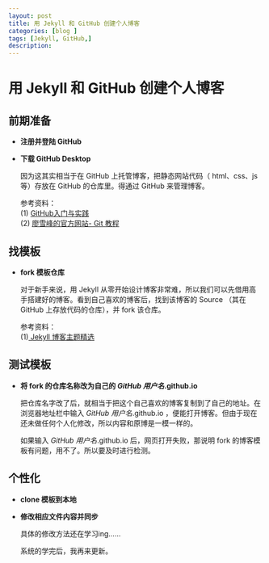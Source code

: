 ```yaml
---
layout: post
title: 用 Jekyll 和 GitHub 创建个人博客
categories: [blog ]
tags: [Jekyll, GitHub,]
description: 
---
```

# 用 Jekyll 和 GitHub 创建个人博客

## 前期准备
* **注册并登陆 GitHub**


* **下载 GitHub Desktop**

  因为这其实相当于在 GitHub 上托管博客，把静态网站代码（ html、css、js 等）存放在 GitHub 的仓库里。得通过 GitHub 来管理博客。
  
  参考资料：  
  (1) [GitHub入门与实践](https://book.douban.com/subject/26462816/)  
  (2) [廖雪峰的官方网站- Git 教程](http://www.liaoxuefeng.com/wiki/0013739516305929606dd18361248578c67b8067c8c017b000)  
  
## 找模板
* **fork 模板仓库**  

  对于新手来说，用 Jekyll 从零开始设计博客非常难，所以我们可以先借用高手搭建好的博客。看到自己喜欢的博客后，找到该博客的 Source （其在 GitHub 上存放代码的仓库），并 fork 该仓库。
  
  参考资料：  
  (1)[ Jekyll 博客主题精选 ](http://azeril.me/blog/Selected-Collection-of-Jekyll-Themes.html)
  
## 测试模板
* __将 fork 的仓库名称改为自己的 *GitHub 用户名*.github.io__

  把仓库名字改了后，就相当于把这个自己喜欢的博客复制到了自己的地址。在浏览器地址栏中输入 *GitHub 用户名*.github.io ，便能打开博客。但由于现在还未做任何个人化修改，所以内容和原博是一模一样的。
  
  如果输入 *GitHub 用户名*.github.io 后，网页打开失败，那说明 fork 的博客模板有问题，用不了。所以要及时进行检测。  
  
## 个性化

* **clone 模板到本地**
* **修改相应文件内容并同步** 
  
  
  具体的修改方法还在学习ing......
  
  系统的学完后，我再来更新。
